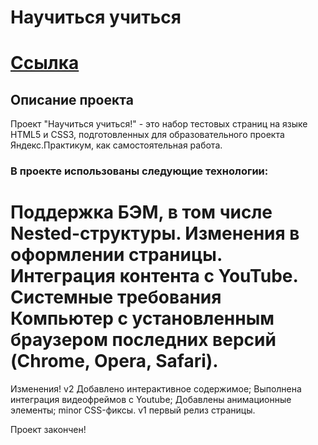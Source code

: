 # Научиться учиться

[Ссылка](https://github.com/BeerBear0/how-to-learn)
===
## Описание проекта
Проект "Научиться учиться!" - это набор тестовых страниц на языке HTML5 и CSS3, подготовленных для образовательного проекта Яндекс.Практикум, как самостоятельная работа.

### В проекте использованы следующие технологии:
Поддержка БЭМ, в том числе Nested-структуры.
Изменения в оформлении страницы.
Интеграция контента с YouTube.
Cистемные требования
Компьютер с установленным браузером последних версий (Chrome, Opera, Safari).
===
Изменения!
v2
Добавлено интерактивное содержимое;
Выполнена интеграция видеофреймов с Youtube;
Добавлены анимационные элементы;
minor CSS-фиксы.
v1
первый релиз страницы.

Проект закончен!
